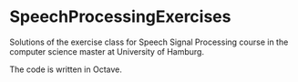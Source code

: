 # SpeechProcessingExercises
Solutions of the exercise class for Speech Signal Processing course in the computer science master at University of Hamburg.

The code is written in Octave.
